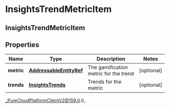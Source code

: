 # InsightsTrendMetricItem

## InsightsTrendMetricItem

## Properties

|Name | Type | Description | Notes|
|------------ | ------------- | ------------- | -------------|
| **metric** | [**AddressableEntityRef**](AddressableEntityRef) | The gamification metric for the trend | [optional] |
| **trends** | [**InsightsTrends**](InsightsTrends) | Trends for the metric | [optional] |



_PureCloudPlatformClientV2@159.0.0_
